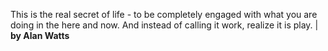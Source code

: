 This is the real secret of life - to be completely engaged with what you are doing in the here and now. And instead of calling it work, realize it is play. | **by Alan Watts**